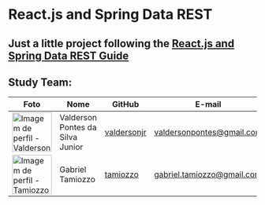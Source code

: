# React.js and Spring Data REST
## Just a little project following the [React.js and Spring Data REST Guide](https://spring.io/guides/tutorials/react-and-spring-data-rest/)

## Study Team:
|Foto | Nome            | GitHub      | E-mail       | 
|-----|-----------------|-------------|-------------|
| <img width='80' src='https://github.com/valdersonjr.png' alt='Imagem de perfil - Valderson'> | Valderson Pontes da Silva Junior |[valdersonjr](https://github.com/valdersonjr) |valdersonpontes@gmail.com |
| <img width='80' src='https://github.com/tamiozzo.png' alt='Imagem de perfil - Tamiozzo'> | Gabriel Tamiozzo |[tamiozzo](https://github.com/tamiozzo) |gabriel.tamiozzo@gmail.com |

